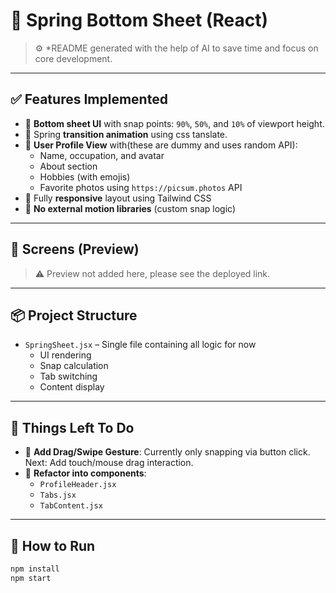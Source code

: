 # 🧾 Spring Bottom Sheet (React)

> ⚙️ \*README generated with the help of AI to save time and focus on core development.

---

## ✅ Features Implemented

- 📱 **Bottom sheet UI** with snap points: `90%`, `50%`, and `10%` of viewport height.
- 🧩 Spring **transition animation** using css tanslate.
- 👤 **User Profile View** with(these are dummy and uses random API):
  - Name, occupation, and avatar
  - About section
  - Hobbies (with emojis)
  - Favorite photos using `https://picsum.photos` API
- 📐 Fully **responsive** layout using Tailwind CSS
- 🧠 **No external motion libraries** (custom snap logic)

---

## 📸 Screens (Preview)

> ⚠️ Preview not added here, please see the deployed link.

---

## 📦 Project Structure

- `SpringSheet.jsx` – Single file containing all logic for now
  - UI rendering
  - Snap calculation
  - Tab switching
  - Content display

---

## 🧪 Things Left To Do

- 🧠 **Add Drag/Swipe Gesture**: Currently only snapping via button click. Next: Add touch/mouse drag interaction.
- 🧼 **Refactor into components**:
  - `ProfileHeader.jsx`
  - `Tabs.jsx`
  - `TabContent.jsx`

---

## 🚀 How to Run

```bash
npm install
npm start
```
